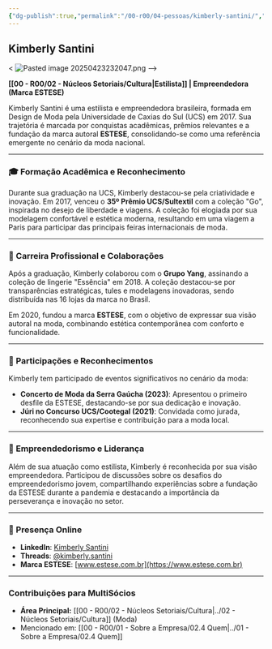 ```yaml
---
{"dg-publish":true,"permalink":"/00-r00/04-pessoas/kimberly-santini/","tags":["person","profile","cultura","moda","design","empreendedor"],"noteIcon":""}
---
```


## Kimberly Santini

< ![Pasted image 20250423232047.png](/img/user/00%20-%20R00/Pasted%20image%2020250423232047.png) -->

**[[00 - R00/02 - Núcleos Setoriais/Cultura\|Estilista]] | Empreendedora (Marca ESTESE)**

Kimberly Santini é uma estilista e empreendedora brasileira, formada em Design de Moda pela Universidade de Caxias do Sul (UCS) em 2017. Sua trajetória é marcada por conquistas acadêmicas, prêmios relevantes e a fundação da marca autoral **ESTESE**, consolidando-se como uma referência emergente no cenário da moda nacional.

---

### 🎓 Formação Acadêmica e Reconhecimento

Durante sua graduação na UCS, Kimberly destacou-se pela criatividade e inovação. Em 2017, venceu o **35º Prêmio UCS/Sultextil** com a coleção "Go", inspirada no desejo de liberdade e viagens. A coleção foi elogiada por sua modelagem confortável e estética moderna, resultando em uma viagem a Paris para participar das principais feiras internacionais de moda.

---

### 👗 Carreira Profissional e Colaborações

Após a graduação, Kimberly colaborou com o **Grupo Yang**, assinando a coleção de lingerie "Essência" em 2018. A coleção destacou-se por transparências estratégicas, tules e modelagens inovadoras, sendo distribuída nas 16 lojas da marca no Brasil.

Em 2020, fundou a marca **ESTESE**, com o objetivo de expressar sua visão autoral na moda, combinando estética contemporânea com conforto e funcionalidade.

---

### 🌟 Participações e Reconhecimentos

Kimberly tem participado de eventos significativos no cenário da moda:

*   **Concerto de Moda da Serra Gaúcha (2023)**: Apresentou o primeiro desfile da ESTESE, destacando-se por sua dedicação e inovação.
*   **Júri no Concurso UCS/Cootegal (2021)**: Convidada como jurada, reconhecendo sua expertise e contribuição para a moda local.

---

### 💼 Empreendedorismo e Liderança

Além de sua atuação como estilista, Kimberly é reconhecida por sua visão empreendedora. Participou de discussões sobre os desafios do empreendedorismo jovem, compartilhando experiências sobre a fundação da ESTESE durante a pandemia e destacando a importância da perseverança e inovação no setor.

---

### 📱 Presença Online

*   **LinkedIn**: [Kimberly Santini](https://br.linkedin.com/in/kimberly-santini-6b80352a6)
*   **Threads**: [@kimberly.santini](https://www.threads.net/@kimberly.santini)
*   **Marca ESTESE**: [www.estese.com.br](https://www.estese.com.br)

---

### Contribuições para MultiSócios
*   **Área Principal:** [[00 - R00/02 - Núcleos Setoriais/Cultura\|../02 - Núcleos Setoriais/Cultura]] (Moda)
*   Mencionado em: [[00 - R00/01 - Sobre a Empresa/02.4 Quem\|../01 - Sobre a Empresa/02.4 Quem]] 